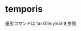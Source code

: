 # temporis

<!--
VIATOR TEMPORIS

http://tuwabuki20.blog5.fc2.com/blog-entry-1148.html

-->

運用コマンドは taskfile.ymal を参照
